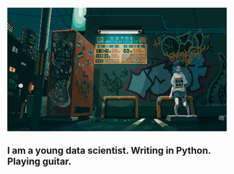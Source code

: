 ![Header](https://github.com/Andy666Fox/Andy666Fox/blob/main/assets/header.gif)

## I am a young data scientist. Writing in Python. Playing guitar.